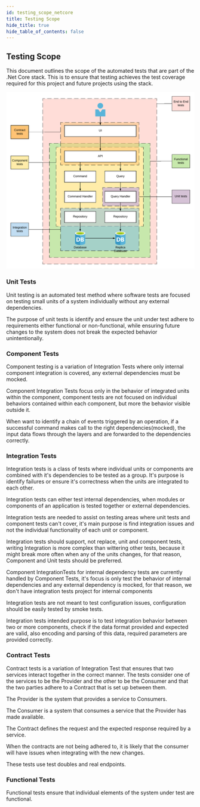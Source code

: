 ```yaml
---
id: testing_scope_netcore
title: Testing Scope
hide_title: true
hide_table_of_contents: false
---
```


## Testing Scope

This document outlines the scope of the automated tests that are part of the .Net Core stack. This is to ensure that testing achieves the test coverage required for this project and future projects using the stack.

![Testing Scope](/img/testing_scope.png)

### Unit Tests

Unit testing is an automated test method where software tests are focused on testing small units of a system individually without any external dependencies.

The purpose of unit tests is identify and ensure the unit under test adhere to requirements either functional or non-functional, while ensuring future changes to the system does not break the expected behavior unintentionally.

### Component Tests

Component testing is a variation of Integration Tests where only internal component integration is covered, any external dependencies must be mocked.

Component Integration Tests focus only in the behavior of integrated units within the component, component tests are not focused on individual behaviors contained within each component, but more the behavior visible outside it.

When want to identify a chain of events triggered by an operation, if a successful command makes call to the right dependencies(mocked), the input data flows through the layers and are forwarded to the dependencies correctly.


### Integration Tests

Integration tests is a class of tests where individual units or components are combined with it's dependencies to be tested as a group. It's purpose is identify failures or ensure it's correctness when the units are integrated to each other.

Integration tests can either test internal dependencies, when modules or components of an application is tested together or external dependencies.

Integration tests are needed to assist on testing areas where unit tests and component tests can't cover, it's main purpose is find integration issues and not the individual functionality of each unit or component.

Integration tests should support, not replace, unit and component tests, writing Integration is more complex than wittering other tests, because it might break more often when any of the units changes, for that reason, Component and Unit tests should be preferred.

Component IntegrationTests for internal dependency tests are currently handled by Component Tests, it's focus is only test the behavior of internal dependencies and any external dependency is mocked, for that reason, we don't have integration tests project for internal components

Integration tests are not meant to test configuration issues, configuration should be easily tested by smoke tests.

Integration tests intended purpose is to test integration behavior between two or more components, check if the data format provided and expected are valid, also encoding and parsing of this data, required parameters are provided correctly.


### Contract Tests


Contract tests is a variation of Integration Test that ensures that two services interact together in the correct manner. The tests consider one of the services to be the Provider and the other to be the Consumer and that the two parties adhere to a Contract that is set up between them.

The Provider is the system that provides a service to Consumers.

The Consumer is a system that consumes a service that the Provider has made available.

The Contract defines the request and the expected response required by a service.

When the contracts are not being adhered to, it is likely that the consumer will have issues when integrating with the new changes.

These tests use test doubles and real endpoints.


### Functional Tests

Functional tests ensure that individual elements of the system under test are functional.

